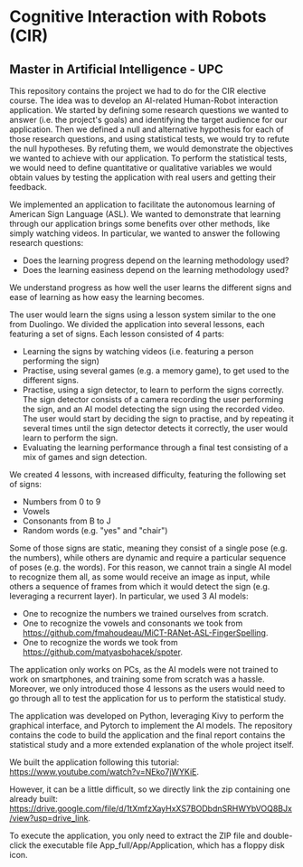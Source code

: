 # Cognitive Interaction with Robots (CIR)

## Master in Artificial Intelligence - UPC

This repository contains the project we had to do for the CIR elective course. The idea was to develop an AI-related Human-Robot interaction application.
We started by defining some research questions we wanted to answer (i.e. the project's goals) and identifying the target audience for our application. 
Then we defined a null and alternative hypothesis for each of those research questions, and using statistical tests, we would try to refute the null hypotheses. 
By refuting them, we would demonstrate the objectives we wanted to achieve with our application.
To perform the statistical tests, we would need to define quantitative or qualitative variables we would obtain values by testing the application with real users and getting their feedback.

We implemented an application to facilitate the autonomous learning of American Sign Language (ASL). We wanted to demonstrate that learning through our application brings some benefits over other methods,
like simply watching videos. In particular, we wanted to answer the following research questions:
* Does the learning progress depend on the learning methodology used?
* Does the learning easiness depend on the learning methodology used?

We understand progress as how well the user learns the different signs and ease of learning as how easy the learning becomes.

The user would learn the signs using a lesson system similar to the one from Duolingo. We divided the application into several lessons, each featuring a set of signs. Each lesson consisted of 4 parts:
* Learning the signs by watching videos (i.e. featuring a person performing the sign)
* Practise, using several games (e.g. a memory game), to get used to the different signs.
* Practise, using a sign detector, to learn to perform the signs correctly. The sign detector consists of a camera recording the user performing the sign, and an AI model detecting the sign using the recorded video. The user would start by deciding the sign to practise, and by repeating it several times until the sign detector detects it correctly, the user would learn to perform the sign.
* Evaluating the learning performance through a final test consisting of a mix of games and sign detection.

We created 4 lessons, with increased difficulty, featuring the following set of signs:
* Numbers from 0 to 9
* Vowels
* Consonants from B to J
* Random words (e.g. "yes" and "chair")

Some of those signs are static, meaning they consist of a single pose (e.g. the numbers), while others are dynamic and require a particular sequence of poses (e.g. the words). For this reason, we cannot train a single AI model to recognize them all, as some would receive an image as input, while others a sequence of frames from which it would detect the sign (e.g. leveraging a recurrent layer). In particular, we used 3 AI models:
* One to recognize the numbers we trained ourselves from scratch.
* One to recognize the vowels and consonants we took from https://github.com/fmahoudeau/MiCT-RANet-ASL-FingerSpelling.
* One to recognize the words we took from https://github.com/matyasbohacek/spoter.

The application only works on PCs, as the AI models were not trained to work on smartphones, and training some from scratch was a hassle. Moreover, we only introduced those 4 lessons as the users would need to go through all to test the application for us to perform the statistical study.

The application was developed on Python, leveraging Kivy to perform the graphical interface, and Pytorch to implement the AI models. The repository contains the code to build the application and the final report contains the statistical study and a more extended explanation of the whole project itself. 

We built the application following this tutorial: https://www.youtube.com/watch?v=NEko7jWYKiE.

However, it can be a little difficult, so we directly link the zip containing one already built: https://drive.google.com/file/d/1tXmfzXayHxXS7BODbdnSRHWYbVOQ8BJx/view?usp=drive_link. 

To execute the application, you only need to extract the ZIP file and double-click the executable file App_full/App/Application, which has a floppy disk icon.
